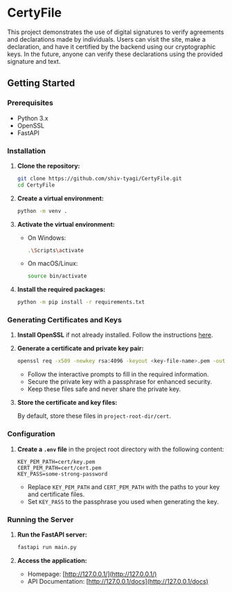 # CertyFile

This project demonstrates the use of digital signatures to verify agreements and declarations made by individuals. Users can visit the site, make a declaration, and have it certified by the backend using our cryptographic keys. In the future, anyone can verify these declarations using the provided signature and text.

## Getting Started

### Prerequisites

- Python 3.x
- OpenSSL
- FastAPI

### Installation

1. **Clone the repository:**

   ```sh
   git clone https://github.com/shiv-tyagi/CertyFile.git
   cd CertyFile
   ```

2. **Create a virtual environment:**

   ```sh
   python -m venv .
   ```

3. **Activate the virtual environment:**

   - On Windows:
     ```sh
     .\Scripts\activate
     ```
   - On macOS/Linux:
     ```sh
     source bin/activate
     ```

4. **Install the required packages:**

   ```sh
   python -m pip install -r requirements.txt
   ```

### Generating Certificates and Keys

1. **Install OpenSSL** if not already installed. Follow the instructions [here](https://www.openssl.org/source/).

2. **Generate a certificate and private key pair:**

   ```sh
   openssl req -x509 -newkey rsa:4096 -keyout <key-file-name>.pem -out <cert-file-name>.pem -sha256 -days <days-to-expiry>
   ```

   - Follow the interactive prompts to fill in the required information.
   - Secure the private key with a passphrase for enhanced security.
   - Keep these files safe and never share the private key.

3. **Store the certificate and key files:**

   By default, store these files in `project-root-dir/cert`.

### Configuration

1. **Create a `.env` file** in the project root directory with the following content:

   ```env
   KEY_PEM_PATH=cert/key.pem
   CERT_PEM_PATH=cert/cert.pem
   KEY_PASS=some-strong-password
   ```

   - Replace `KEY_PEM_PATH` and `CERT_PEM_PATH` with the paths to your key and certificate files.
   - Set `KEY_PASS` to the passphrase you used when generating the key.

### Running the Server

1. **Run the FastAPI server:**

   ```sh
   fastapi run main.py
   ```

2. **Access the application:**

   - Homepage: [http://127.0.0.1/](http://127.0.0.1/)
   - API Documentation: [http://127.0.0.1/docs](http://127.0.0.1/docs)
